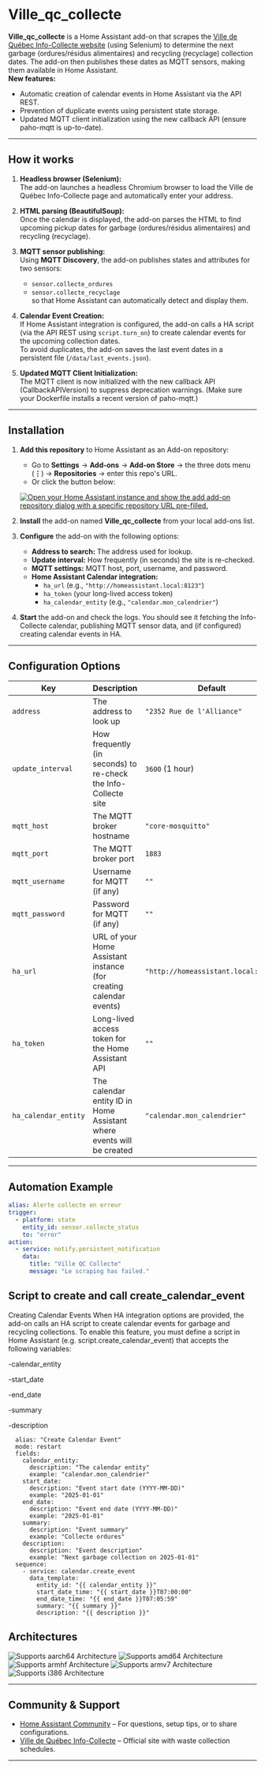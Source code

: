 # Ville_qc_collecte

**Ville_qc_collecte** is a Home Assistant add-on that scrapes the [Ville de Québec Info-Collecte website](https://www.ville.quebec.qc.ca/services/info-collecte/) (using Selenium) to determine the next garbage (ordures/résidus alimentaires) and recycling (recyclage) collection dates. The add-on then publishes these dates as MQTT sensors, making them available in Home Assistant.  
**New features:**  
- Automatic creation of calendar events in Home Assistant via the API REST.  
- Prevention of duplicate events using persistent state storage.  
- Updated MQTT client initialization using the new callback API (ensure paho-mqtt is up-to-date).

---

## How it works

1. **Headless browser (Selenium):**  
   The add-on launches a headless Chromium browser to load the Ville de Québec Info-Collecte page and automatically enter your address.

2. **HTML parsing (BeautifulSoup):**  
   Once the calendar is displayed, the add-on parses the HTML to find upcoming pickup dates for garbage (ordures/résidus alimentaires) and recycling (recyclage).

3. **MQTT sensor publishing:**  
   Using **MQTT Discovery**, the add-on publishes states and attributes for two sensors:
   - `sensor.collecte_ordures`
   - `sensor.collecte_recyclage`  
   so that Home Assistant can automatically detect and display them.

4. **Calendar Event Creation:**  
   If Home Assistant integration is configured, the add-on calls a HA script (via the API REST using `script.turn_on`) to create calendar events for the upcoming collection dates.  
   To avoid duplicates, the add-on saves the last event dates in a persistent file (`/data/last_events.json`).

5. **Updated MQTT Client Initialization:**  
   The MQTT client is now initialized with the new callback API (CallbackAPIVersion) to suppress deprecation warnings. (Make sure your Dockerfile installs a recent version of paho-mqtt.)

---

## Installation

1. **Add this repository** to Home Assistant as an Add-on repository:  
   - Go to **Settings** → **Add-ons** → **Add-on Store** → the three dots menu (**⋮**) → **Repositories** → enter this repo's URL.  
   - Or click the button below:

   [![Open your Home Assistant instance and show the add add-on repository dialog with a specific repository URL pre-filled.](https://my.home-assistant.io/badges/supervisor_add_addon_repository.svg)](https://my.home-assistant.io/redirect/supervisor_add_addon_repository/?repository_url=https%3A%2F%2Fgithub.com%2Fhome-assistant%2Faddons-example)

2. **Install** the add-on named **Ville_qc_collecte** from your local add-ons list.
3. **Configure** the add-on with the following options:
   - **Address to search:** The address used for lookup.
   - **Update interval:** How frequently (in seconds) the site is re-checked.
   - **MQTT settings:** MQTT host, port, username, and password.
   - **Home Assistant Calendar integration:**  
     - `ha_url` (e.g., `"http://homeassistant.local:8123"`)
     - `ha_token` (your long-lived access token)
     - `ha_calendar_entity` (e.g., `"calendar.mon_calendrier"`)
4. **Start** the add-on and check the logs. You should see it fetching the Info-Collecte calendar, publishing MQTT sensor data, and (if configured) creating calendar events in HA.

---

## Configuration Options

| Key                  | Description                                                                                      | Default                         |
|----------------------|--------------------------------------------------------------------------------------------------|---------------------------------|
| `address`            | The address to look up                                                                           | `"2352 Rue de l'Alliance"`      |
| `update_interval`    | How frequently (in seconds) to re-check the Info-Collecte site                                   | `3600` (1 hour)                 |
| `mqtt_host`          | The MQTT broker hostname                                                                         | `"core-mosquitto"`              |
| `mqtt_port`          | The MQTT broker port                                                                             | `1883`                          |
| `mqtt_username`      | Username for MQTT (if any)                                                                       | `""`                            |
| `mqtt_password`      | Password for MQTT (if any)                                                                       | `""`                            |
| `ha_url`             | URL of your Home Assistant instance (for creating calendar events)                               | `"http://homeassistant.local:8123"` |
| `ha_token`           | Long-lived access token for the Home Assistant API                                               | `""`                            |
| `ha_calendar_entity` | The calendar entity ID in Home Assistant where events will be created                             | `"calendar.mon_calendrier"`     |

---

## Automation Example

```yaml
alias: Alerte collecte en erreur
trigger:
  - platform: state
    entity_id: sensor.collecte_status
    to: "error"
action:
  - service: notify.persistent_notification
    data:
      title: "Ville QC Collecte"
      message: "Le scraping has failed."
```

## Script to create and call create_calendar_event

Creating Calendar Events
When HA integration options are provided, the add-on calls an HA script to create calendar events for garbage and recycling collections. To enable this feature, you must define a script in Home Assistant (e.g. script.create_calendar_event) that accepts the following variables:

-calendar_entity

-start_date

-end_date

-summary

-description

```
  alias: "Create Calendar Event"
  mode: restart
  fields:
    calendar_entity:
      description: "The calendar entity"
      example: "calendar.mon_calendrier"
    start_date:
      description: "Event start date (YYYY-MM-DD)"
      example: "2025-01-01"
    end_date:
      description: "Event end date (YYYY-MM-DD)"
      example: "2025-01-01"
    summary:
      description: "Event summary"
      example: "Collecte ordures"
    description:
      description: "Event description"
      example: "Next garbage collection on 2025-01-01"
  sequence:
    - service: calendar.create_event
      data_template:
        entity_id: "{{ calendar_entity }}"
        start_date_time: "{{ start_date }}T07:00:00"
        end_date_time: "{{ end_date }}T07:05:59"
        summary: "{{ summary }}"
        description: "{{ description }}"
```

## Architectures

![Supports aarch64 Architecture][aarch64-shield]
![Supports amd64 Architecture][amd64-shield]
![Supports armhf Architecture][armhf-shield]
![Supports armv7 Architecture][armv7-shield]
![Supports i386 Architecture][i386-shield]

---

## Community & Support

- [Home Assistant Community](https://community.home-assistant.io/) – For questions, setup tips, or to share configurations.
- [Ville de Québec Info-Collecte](https://www.ville.quebec.qc.ca/services/info-collecte/) – Official site with waste collection schedules.

---

<!--
Notes for developers or advanced instructions can remain hidden here as comments if desired.
-->

[aarch64-shield]: https://img.shields.io/badge/aarch64-yes-green.svg
[amd64-shield]: https://img.shields.io/badge/amd64-yes-green.svg
[armhf-shield]: https://img.shields.io/badge/armhf-yes-green.svg
[armv7-shield]: https://img.shields.io/badge/armv7-yes-green.svg
[i386-shield]: https://img.shields.io/badge/i386-yes-green.svg
